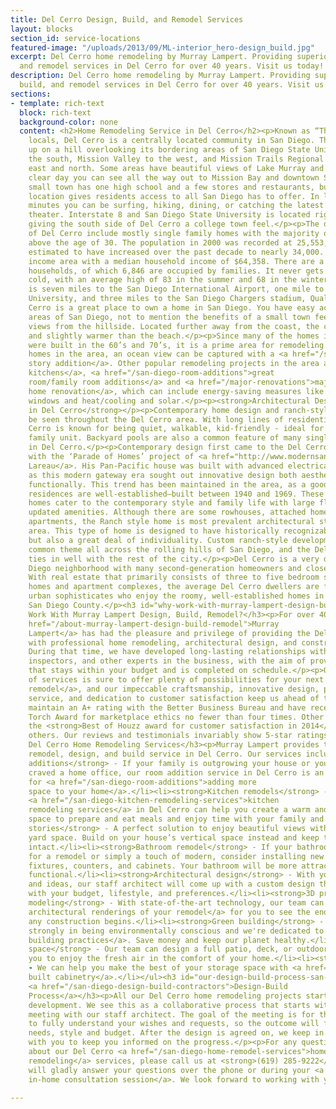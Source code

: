 ```yaml
---
title: Del Cerro Design, Build, and Remodel Services
layout: blocks
section_id: service-locations
featured-image: "/uploads/2013/09/ML-interior_hero-design_build.jpg"
excerpt: Del Cerro home remodeling by Murray Lampert. Providing superior design, build,
  and remodel services in Del Cerro for over 40 years. Visit us today!
description: Del Cerro home remodeling by Murray Lampert. Providing superior design,
  build, and remodel services in Del Cerro for over 40 years. Visit us today!
sections:
- template: rich-text
  block: rich-text
  background-color: none
  content: <h2>Home Remodeling Service in Del Cerro</h2><p>Known as “The Hill” to
    locals, Del Cerro is a centrally located community in San Diego. The town is perched
    up on a hill overlooking its bordering areas of San Diego State University to
    the south, Mission Valley to the west, and Mission Trails Regional Park to the
    east and north. Some areas have beautiful views of Lake Murray and on a really
    clear day you can see all the way out to Mission Bay and downtown San Diego. The
    small town has one high school and a few stores and restaurants, but the central
    location gives residents access to all San Diego has to offer. In less than 20
    minutes you can be surfing, hiking, dining, or catching the latest flick at the
    theater. Interstate 8 and San Diego State University is located right next door,
    giving the south side of Del Cerro a college town feel.</p><p>The demographics
    of Del Cerro include mostly single family homes with the majority of residents
    above the age of 30. The population in 2000 was recorded at 25,553, but it is
    estimated to have increased over the past decade to nearly 34,000. It is an upper
    income area with a median household income of $64,358. There are a total of 10,467
    households, of which 6,846 are occupied by families. It never gets too hot or
    cold, with an average high of 83 in the summer and 68 in the winter. Del Cerro
    is seven miles to the San Diego International Airport, one mile to San Diego State
    University, and three miles to the San Diego Chargers stadium, Qualcomm Stadium.</p><p>Del
    Cerro is a great place to own a home in San Diego. You have easy access to all
    areas of San Diego, not to mention the benefits of a small town feel with great
    views from the hillside. Located further away from the coast, the climate is dryer
    and slightly warmer than the beach.</p><p>Since many of the homes in Del Cerro
    were built in the 60’s and 70’s, it is a prime area for remodeling too. With some
    homes in the area, an ocean view can be captured with a <a href="/san-diego-second-story-addition">second
    story addition</a>. Other popular remodeling projects in the area are <a href="/san-diego-kitchen-remodeling-services">custom
    kitchens</a>, <a href="/san-diego-room-additions">great
    room/family room additions</a> and <a href="/major-renovations">major
    home renovation</a>, which can include energy-saving measures like new roofing,
    windows and heat/cooling and solar.</p><p><strong>Architectural Design Styles
    in Del Cerro</strong></p><p>Contemporary home design and ranch-style homes can
    be seen throughout the Del Cerro area. With long lines of residential homes, Del
    Cerro is known for being quiet, walkable, kid-friendly - ideal for the single
    family unit. Backyard pools are also a common feature of many single-family homes
    in Del Cerro.</p><p>Contemporary design first came to the Del Cerro area in 1958
    with the ‘Parade of Homes’ project of <a href="http://www.modernsandiego.com/Lareau.html">Richard
    Lareau</a>. His Pan-Pacific house was built with advanced electrical options,
    as this modern gateway era sought out innovative design both aesthetically and
    functionally. This trend has been maintained in the area, as a good many of the
    residences are well-established—built between 1940 and 1969. These Del Cerro Highland
    homes cater to the contemporary style and family life with large floor plans and
    updated amenities. Although there are some rowhouses, attached homes, and small
    apartments, the Ranch style home is most prevalent architectural style in the
    area. This type of home is designed to have historically recognizable features,
    but also a great deal of individuality. Custom ranch-style developments are a
    common theme all across the rolling hills of San Diego, and the Del Cerro area
    ties in well with the rest of the city.</p><p>Del Cerro is a very desirable San
    Diego neighborhood with many second-generation homeowners and close-knit residents.
    With real estate that primarily consists of three to five bedroom single-family
    homes and apartment complexes, the average Del Cerro dwellers are family-oriented
    urban sophisticates who enjoy the roomy, well-established homes in this part of
    San Diego County.</p><h3 id="why-work-with-murray-lampert-design-build-remodel-">Why
    Work With Murray Lampert Design, Build, Remodel?</h3><p>For over 40 years, <a
    href="/about-murray-lampert-design-build-remodel">Murray
    Lampert</a> has had the pleasure and privilege of providing the Del Cerro area
    with professional home remodeling, architectural design, and construction services.
    During that time, we have developed long-lasting relationships with trade partners,
    inspectors, and other experts in the business, with the aim of providing a service
    that stays within your budget and is completed on schedule.</p><p>Our wide range
    of services is sure to offer plenty of possibilities for your next <a href="/san-diego-home-remodel-services">home
    remodel</a>, and our impeccable craftsmanship, innovative design, personalized
    service, and dedication to customer satisfaction keep us ahead of the competition.</p><p>We
    maintain an A+ rating with the Better Business Bureau and have received the BBB
    Torch Award for marketplace ethics no fewer than four times. Other awards include
    the <strong>Best of Houzz award for customer satisfaction in 2014</strong>, among
    others. Our reviews and testimonials invariably show 5-star ratings.</p><h3 id="our-del-cerro-home-remodeling-services">Our
    Del Cerro Home Remodeling Services</h3><p>Murray Lampert provides top-of-the-line
    remodel, design, and build service in Del Cerro. Our services include:</p><ul><li><strong>Room
    additions</strong> - If your family is outgrowing your house or you have always
    craved a home office, our room addition service in Del Cerro is an ideal solution
    for <a href="/san-diego-room-additions">adding more
    space to your home</a>.</li><li><strong>Kitchen remodels</strong> - Our
    <a href="/san-diego-kitchen-remodeling-services">kitchen
    remodeling services</a> in Del Cerro can help you create a warm and welcoming
    space to prepare and eat meals and enjoy time with your family and friends.</li><li><strong>Second
    stories</strong> - A perfect solution to enjoy beautiful views without sacrificing
    yard space. Build on your house’s vertical space instead and keep the landscape
    intact.</li><li><strong>Bathroom remodel</strong> - If your bathroom calls
    for a remodel or simply a touch of modern, consider installing new plumbing, tiles,
    fixtures, counters, and cabinets. Your bathroom will be more attractive and more
    functional.</li><li><strong>Architectural design</strong> - With your input
    and ideas, our staff architect will come up with a custom design that will comply
    with your budget, lifestyle, and preferences.</li><li><strong>3D project
    modeling</strong> - With state-of-the-art technology, our team can create <a href="/3d-architectural-rendering-services">3D
    architectural renderings of your remodel</a> for you to see the end result before
    any construction begins.</li><li><strong>Green building</strong> - We believe
    strongly in being environmentally conscious and we're dedicated to <a href="/san-diego-green-home-construction">green
    building practices</a>. Save money and keep our planet healthy.</li><li><strong>Outdoor
    space</strong> - Our team can design a full patio, deck, or outdoor space for
    you to enjoy the fresh air in the comfort of your home.</li><li><strong>Cabinets</strong>
    - We can help you make the best of your storage space with <a href="/san-diego-custom-cabinet-construction-services">custom
    built cabinetry</a>.</li></ul><h3 id="our-design-build-process-san-diego-design-build-contractors-">Our
    <a href="/san-diego-design-build-contractors">Design-Build
    Process</a></h3><p>All our Del Cerro home remodeling projects start with design
    development. We see this as a collaborative process that starts with a one-on-one
    meeting with our staff architect. The goal of the meeting is for the architects
    to fully understand your wishes and requests, so the outcome will fit your personal
    needs, style and budget. After the design is agreed on, we keep in regular contact
    with you to keep you informed on the progress.</p><p>For any questions or inquiries
    about our Del Cerro <a href="/san-diego-home-remodel-services">home
    remodeling</a> services, please call us at <strong>(619) 285-9222</strong>. We
    will gladly answer your questions over the phone or during your <a href="/contact">free
    in-home consultation session</a>. We look forward to working with you soon!</p>

---
```

